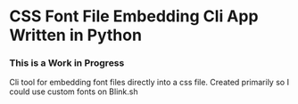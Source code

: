 # CSS Font File Embedding Cli App Written in Python

### This is a Work in Progress

Cli tool for embedding font files directly into a css file. Created primarily so I could use custom fonts on Blink.sh
